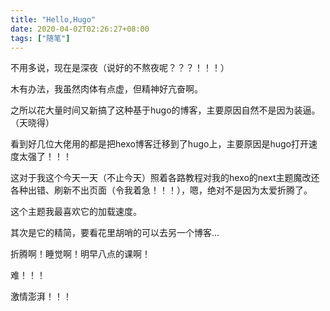 ```yaml
---
title: "Hello,Hugo"
date: 2020-04-02T02:26:27+08:00
tags: ["随笔"]
---
```


不用多说，现在是深夜（说好的不熬夜呢？？？！！！）

木有办法，我虽然肉体有点虚，但精神好亢奋啊。

之所以花大量时间又新搞了这种基于hugo的博客，主要原因自然不是因为装逼。（天晓得）

看到好几位大佬用的都是把hexo博客迁移到了hugo上，主要原因是hugo打开速度太强了！！！

这对于我这个今天一天（不止今天）照着各路教程对我的hexo的next主题魔改还各种出错、刷新不出页面（令我着急！！！），嗯，绝对不是因为太爱折腾了。

这个主题我最喜欢它的加载速度。

其次是它的精简，要看花里胡哨的可以去另一个博客...

折腾啊！睡觉啊！明早八点的课啊！

难！！！

激情澎湃！！！